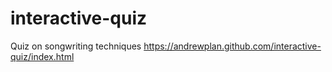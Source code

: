 # interactive-quiz
Quiz on songwriting techniques
https://andrewplan.github.com/interactive-quiz/index.html
